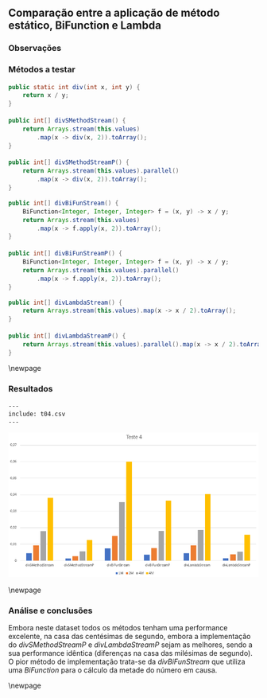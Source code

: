 ## Comparação entre a aplicação de método estático, BiFunction e Lambda

### Observações

### Métodos a testar

```{.java caption="Divisão de todos os números por 2 através de um método estático"}
public static int div(int x, int y) {
    return x / y;
}

public int[] divSMethodStream() {
    return Arrays.stream(this.values)
        .map(x -> div(x, 2)).toArray();
}

public int[] divSMethodStreamP() {
    return Arrays.stream(this.values).parallel()
        .map(x -> div(x, 2)).toArray();
}
```

```{.java caption="Divisão de todos os números por 2 através de uma BiFunction"}
public int[] divBiFunStream() {
    BiFunction<Integer, Integer, Integer> f = (x, y) -> x / y;
    return Arrays.stream(this.values)
        .map(x -> f.apply(x, 2)).toArray();
}

public int[] divBiFunStreamP() {
    BiFunction<Integer, Integer, Integer> f = (x, y) -> x / y;
    return Arrays.stream(this.values).parallel()
        .map(x -> f.apply(x, 2)).toArray();
}
```

```{.java caption="Divisão de todos os números por 2 através de um Lambda"}
public int[] divLambdaStream() {
    return Arrays.stream(this.values).map(x -> x / 2).toArray();
}

public int[] divLambdaStreamP() {
    return Arrays.stream(this.values).parallel().map(x -> x / 2).toArray();
}
```

\newpage

### Resultados

```table
---
include: t04.csv
---
```

![Representação gráfica destes resultados](charts/t04-2.PNG)

\newpage

### Análise e conclusões

Embora neste dataset todos os métodos tenham uma performance excelente, na casa das centésimas de segundo, embora a implementação do *divSMethodStreamP* e *divLambdaStreamP* sejam as melhores, sendo a sua performance idêntica (diferenças na casa das milésimas de segundo).
O pior método de implementação trata-se da *divBiFunStream* que utiliza uma *BiFunction* para o cálculo da metade do número em causa.

\newpage